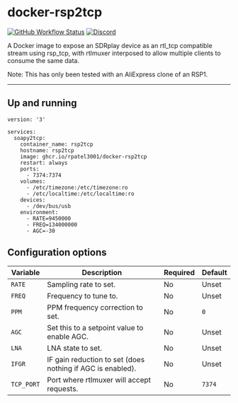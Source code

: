 # docker-rsp2tcp
[![GitHub Workflow Status](https://img.shields.io/github/workflow/status/rpatel3001/docker-rsptcp/Deploy%20to%20ghcr.io)](https://github.com/rpatel3001/docker-rsptcp/actions/workflows/deploy.yml)
[![Discord](https://img.shields.io/discord/734090820684349521)](https://discord.gg/sTf9uYF)

A Docker image to expose an SDRplay device as an rtl_tcp compatible stream using rsp_tcp, with rtlmuxer interposed to allow multiple clients to consume the same data.

Note: This has only been tested with an AliExpress clone of an RSP1.

---

## Up and running

```
version: '3'

services:
  soapy2tcp:
    container_name: rsp2tcp
    hostname: rsp2tcp
    image: ghcr.io/rpatel3001/docker-rsp2tcp
    restart: always
    ports:
      - 7374:7374
    volumes:
      - /etc/timezone:/etc/timezone:ro
      - /etc/localtime:/etc/localtime:ro
    devices:
      - /dev/bus/usb
    environment:
      - RATE=9450000
      - FREQ=134000000
      - AGC=-30
```

## Configuration options

| Variable | Description | Required | Default |
|----------|-------------|---------|--------|
| `RATE` | Sampling rate to set. | No | Unset |
| `FREQ` | Frequency to tune to. | No | Unset |
| `PPM` | PPM frequency correction to set. | No | `0` |
| `AGC` | Set this to a setpoint value to enable AGC. | No | Unset |
| `LNA` | LNA state to set. | No | Unset |
| `IFGR` | IF gain reduction to set (does nothing if AGC is enabled). | No | Unset |
| `TCP_PORT` | Port where rtlmuxer will accept requests. | No | `7374` |
